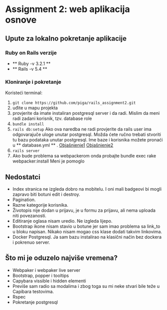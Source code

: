 # Assignment 2: web aplikacija osnove
## Upute za lokalno pokretanje aplikacije
### Ruby on Rails verzije

- ** Ruby -v 3.2.1 **
- ** Rails -v 5.4 **

### Kloniranje i pokretanje

Koristeći terminal:

1. `git clone https://github.com/piga/rails_assignment2.git`
2. uđite u mapu projekta
3. provjerite da imate instaliran postgresql server i da radi. Mislim da meni radi zadani korisnik, tzv. database role
4. `bundle install`
5. `rails db:setup` Ako ova naredba ne radi provjerite da rails user ima odgovarajuče uloge unutar postgresql. Možda ćete ručno trebati stvoriti tu bazu podataka unutar postgresql. Ime baze i korisnika možete pronaći u ** database.yml ** . [Objašnjenje1](https://stackoverflow.com/questions/24073658/running-a-rails-app-locally-creating-local-version-of-database-schema-with-rak) [Objašnjenje2](https://www.digitalocean.com/community/tutorials/how-to-set-up-ruby-on-rails-with-postgres)
6. `rails server`
7. Ako bude problema sa webpackerom onda probajte bundle exec rake webpacker:install 
Meni je pomoglo


## Nedostatci

- Index stranica ne izgleda dobro na mobitelu. I oni mali badgeovi bi mogli zapravo biti botuni edit i destroy.
- Pagination.
- Razne kategorije korisnika.
- Životopis nije dodan u prijavu, je u formu za prijavu, ali nema uploada niti povezanosti.
- Editiranje oglasa nisam uredio. Ne izgleda lijepo.
- Bootstrap ikone nisam stavio u botune jer sam imao problema sa link_to u bloku napisan. Nikako nisam mogao css klase  dodati takvim linkovima.
- Docker Postgresql. Ja sam bazu instalirao na klasični način bez dockera i pokrenuo server.

## Što mi je oduzelo najviše vremena?

- Webpaker i webpaker live server
- Bootstrap, popper i tooltips
- Capybara vissible i hidden elementi
- Previše sam radio sa modalima i zbog toga su mi neke stvari bile teže u Capibara testovima.
- Rspec 
- Pokretanje postgresql


